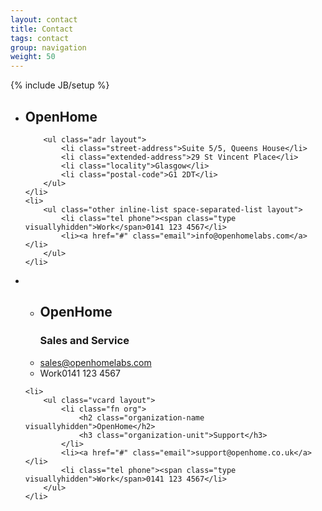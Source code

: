 ```yaml
---
layout: contact
title: Contact
tags: contact
group: navigation
weight: 50
---
```

{% include JB/setup %}


<ul class="vcard layout">
    <li class="layout bd-centered-copy">
        <h2 class="fn org">OpenHome</h2>

        <ul class="adr layout">
            <li class="street-address">Suite 5/5, Queens House</li>
            <li class="extended-address">29 St Vincent Place</li>
            <li class="locality">Glasgow</li>
            <li class="postal-code">G1 2DT</li>
        </ul>
    </li>
    <li>
        <ul class="other inline-list space-separated-list layout">
            <li class="tel phone"><span class="type visuallyhidden">Work</span>0141 123 4567</li>
            <li><a href="#" class="email">info@openhomelabs.com</a></li>
        </ul>
    </li>
</ul>


<ul class="two-col-list layout">
    <li>
        <ul class="vcard layout">
            <li class="fn org">
                <h2 class="organization-name visuallyhidden">OpenHome</h2>
                <h3 class="organization-unit">Sales and Service</h3>
            </li>
            <li><a href="#" class="email">sales@openhomelabs.com</a></li>
            <li class="tel phone"><span class="type visuallyhidden">Work</span>0141 123 4567</li>
        </ul>
    </li>

    <li>
        <ul class="vcard layout">
            <li class="fn org">
                <h2 class="organization-name visuallyhidden">OpenHome</h2>
                <h3 class="organization-unit">Support</h3>
            </li>
            <li><a href="#" class="email">support@openhome.co.uk</a></li>
            <li class="tel phone"><span class="type visuallyhidden">Work</span>0141 123 4567</li>
        </ul>
    </li>
</ul>
